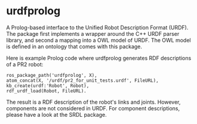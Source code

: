 urdfprolog
===

A Prolog-based interface to the Unified Robot Description Format (URDF).
The package first implements a wrapper around the C++ URDF parser library,
and second a mapping into a OWL model of URDF.
The OWL model is defined in an ontology that comes with this package.

Here is example Prolog code where urdfprolog generates RDF descriptions
of a PR2 robot:

    ros_package_path('urdfprolog', X),
    atom_concat(X, '/urdf/pr2_for_unit_tests.urdf', FileURL),
    kb_create(urdf:'Robot', Robot),
    rdf_urdf_load(Robot, FileURL).
  
  The result is a RDF description of the robot's links and joints.
  However, components are not considered in URDF.
  For component descriptions, please have a look at the SRDL package.
